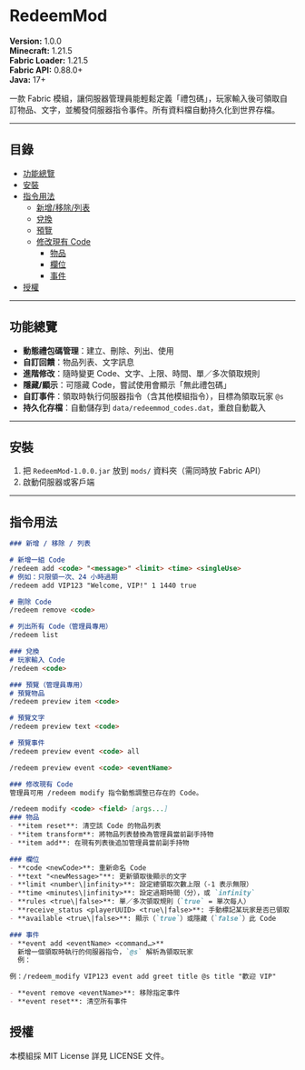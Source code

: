 # RedeemMod

**Version:** 1.0.0  
**Minecraft:** 1.21.5  
**Fabric Loader:** 1.21.5  
**Fabric API:** 0.88.0+  
**Java:** 17+

一款 Fabric 模組，讓伺服器管理員能輕鬆定義「禮包碼」，玩家輸入後可領取自訂物品、文字，並觸發伺服器指令事件。所有資料檔自動持久化到世界存檔。

---

## 目錄

- [功能總覽](#功能總覽)  
- [安裝](#安裝)  
- [指令用法](#指令用法)  
  - [新增/移除/列表](#新增移除列表)  
  - [兌換](#兌換)  
  - [預覽](#預覽)  
  - [修改現有 Code](#修改現有-code)  
    - [物品](#物品)  
    - [欄位](#欄位)  
    - [事件](#事件)  
- [授權](#授權)  

---

## 功能總覽

- **動態禮包碼管理**：建立、刪除、列出、使用  
- **自訂回饋**：物品列表、文字訊息  
- **進階修改**：隨時變更 Code、文字、上限、時間、單／多次領取規則  
- **隱藏/顯示**：可隱藏 Code，嘗試使用會顯示「無此禮包碼」  
- **自訂事件**：領取時執行伺服器指令（含其他模組指令），目標為領取玩家 `@s`  
- **持久化存檔**：自動儲存到 `data/redeemmod_codes.dat`，重啟自動載入  

---

## 安裝

1. 把 `RedeemMod-1.0.0.jar` 放到 `mods/` 資料夾（需同時放 Fabric API）  
2. 啟動伺服器或客戶端  

---

## 指令用法

```markdown
### 新增 / 移除 / 列表

# 新增一組 Code
/redeem add <code> "<message>" <limit> <time> <singleUse>
# 例如：只限領一次、24 小時過期
/redeem add VIP123 "Welcome, VIP!" 1 1440 true

# 刪除 Code
/redeem remove <code>

# 列出所有 Code（管理員專用）
/redeem list

### 兌換
# 玩家輸入 Code
/redeem <code>

### 預覽（管理員專用）
# 預覽物品
/redeem preview item <code>

# 預覽文字
/redeem preview text <code>

# 預覽事件
/redeem preview event <code> all

/redeem preview event <code> <eventName>

### 修改現有 Code
管理員可用 /redeem modify 指令動態調整已存在的 Code。

/redeem modify <code> <field> [args...]
### 物品
- **item reset**: 清空該 Code 的物品列表  
- **item transform**: 將物品列表替換為管理員當前副手持物  
- **item add**: 在現有列表後追加管理員當前副手持物  

### 欄位
- **code <newCode>**: 重新命名 Code  
- **text "<newMessage>"**: 更新領取後顯示的文字  
- **limit <number\|infinity>**: 設定總領取次數上限（-1 表示無限）  
- **time <minutes\|infinity>**: 設定過期時間（分），或 `infinity`  
- **rules <true\|false>**: 單／多次領取規則（`true` = 單次每人）  
- **receive_status <playerUUID> <true\|false>**: 手動標記某玩家是否已領取  
- **available <true\|false>**: 顯示（`true`）或隱藏（`false`）此 Code  

### 事件
- **event add <eventName> <command…>**  
  新增一個領取時執行的伺服器指令，`@s` 解析為領取玩家  
  例：  

例：/redeem_modify VIP123 event add greet title @s title "歡迎 VIP"

- **event remove <eventName>**: 移除指定事件  
- **event reset**: 清空所有事件
```
## 授權
本模組採 MIT License
詳見 LICENSE 文件。